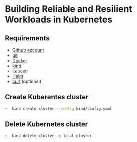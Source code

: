 # Building Reliable and Resilient Workloads in Kubernetes

## Requirements
  - [Github account](https://github.com/)
  - [git](https://git-scm.com/)
  - [Docker](https://www.docker.com/get-started)
  - [kind](https://kind.sigs.k8s.io/docs/user/quick-start/)
  - [kubectl](https://kubernetes.io/docs/tasks/tools/#kubectl)
  - [Helm](https://helm.sh/docs/intro/install/)
  - [curl](https://curl.se/) (optional)


## Create Kuberentes cluster
```sh
~  kind create cluster --config kind/config.yaml
```

## Delete Kubernetes cluster
```sh
~  kind delete cluster -n local-cluster
```
